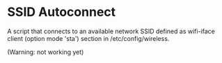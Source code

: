 # SSID Autoconnect

A script that connects to an available network SSID defined as wifi-iface client (option mode 'sta') section in /etc/config/wireless.

(Warning: not working yet)
